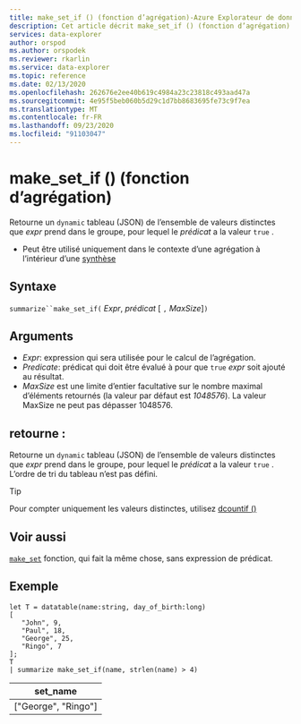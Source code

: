 ```yaml
---
title: make_set_if () (fonction d’agrégation)-Azure Explorateur de données | Microsoft Docs
description: Cet article décrit make_set_if () (fonction d’agrégation) dans Azure Explorateur de données.
services: data-explorer
author: orspod
ms.author: orspodek
ms.reviewer: rkarlin
ms.service: data-explorer
ms.topic: reference
ms.date: 02/13/2020
ms.openlocfilehash: 262676e2ee40b619c4984a23c23818c493aad47a
ms.sourcegitcommit: 4e95f5beb060b5d29c1d7bb8683695fe73c9f7ea
ms.translationtype: MT
ms.contentlocale: fr-FR
ms.lasthandoff: 09/23/2020
ms.locfileid: "91103047"
---
```

# <a name="make_set_if-aggregation-function"></a>make_set_if () (fonction d’agrégation)

Retourne un `dynamic` tableau (JSON) de l’ensemble de valeurs distinctes que *expr* prend dans le groupe, pour lequel le *prédicat* a la valeur `true` .

* Peut être utilisé uniquement dans le contexte d’une agrégation à l’intérieur d’une [synthèse](summarizeoperator.md)

## <a name="syntax"></a>Syntaxe

`summarize``make_set_if(` *Expr*, *prédicat* [ `,` *MaxSize*]`)`

## <a name="arguments"></a>Arguments

* *Expr*: expression qui sera utilisée pour le calcul de l’agrégation.
* *Predicate*: prédicat qui doit être évalué à pour que `true` *expr* soit ajouté au résultat.
* *MaxSize* est une limite d’entier facultative sur le nombre maximal d’éléments retournés (la valeur par défaut est *1048576*). La valeur MaxSize ne peut pas dépasser 1048576.

## <a name="returns"></a>retourne :

Retourne un `dynamic` tableau (JSON) de l’ensemble de valeurs distinctes que *expr* prend dans le groupe, pour lequel le *prédicat* a la valeur `true` .
L’ordre de tri du tableau n’est pas défini.

> [!TIP]
> Pour compter uniquement les valeurs distinctes, utilisez [dcountif ()](dcountif-aggfunction.md)

## <a name="see-also"></a>Voir aussi

[`make_set`](./makeset-aggfunction.md) fonction, qui fait la même chose, sans expression de prédicat.

## <a name="example"></a>Exemple

```kusto
let T = datatable(name:string, day_of_birth:long)
[
   "John", 9,
   "Paul", 18,
   "George", 25,
   "Ringo", 7
];
T
| summarize make_set_if(name, strlen(name) > 4)
```

|set_name|
|----|
|["George", "Ringo"]|